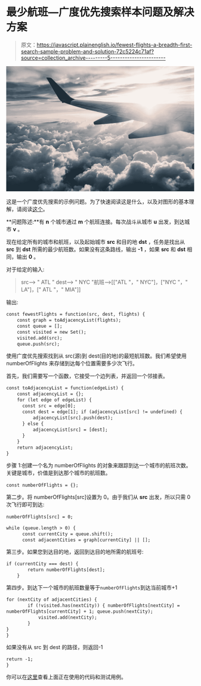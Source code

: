 # 最少航班—广度优先搜索样本问题及解决方案

> 原文：<https://javascript.plainenglish.io/fewest-flights-a-breadth-first-search-sample-problem-and-solution-72c5224c71af?source=collection_archive---------5----------------------->

![](img/da120cca2992884ac0af895d71b1b9ff.png)

这是一个广度优先搜索的示例问题。为了快速阅读这是什么，以及对图形的基本理解，请阅读[这个](https://medium.com/javascript-in-plain-english/data-structures-understanding-graphs-82509d35e6b5)。

**问题陈述:**有 **n** 个城市通过 **m** 个航班连接。每次战斗从城市 **u** 出发，到达城市 **v** 。

现在给定所有的城市和航班，以及起始城市 **src** 和目的地 **dst** ，任务是找出从 **src** 到 **dst** 所需的最少航班数。如果没有这条路线，输出 **-1** ，如果 **src** 和 **dst** 相同，输出 **0** 。

对于给定的输入:

> src--> " ATL " dest--> " NYC "航班-->[["ATL "，" NYC"]，["NYC "，" LA"]，[" ATL "，" MIA"]]

输出:

```
const fewestFlights = function(src, dest, flights) {
    const graph = toAdjacencyList(flights);
    const queue = [];
    const visited = new Set();
    visited.add(src);
    queue.push(src);
```

使用广度优先搜索找到从 src(源)到 dest(目的地)的最短航班数。我们希望使用 numberOfFlights 来存储到达每个位置需要多少次飞行。

首先，我们需要写一个函数，它接受一个边列表，并返回一个邻接表。

```
const toAdjacencyList = function(edgeList) {
    const adjacencyList = {};
    for (let edge of edgeList) {
      const src = edge[0];
      const dest = edge[1]; if (adjacencyList[src] != undefined) {
          adjacencyList[src].push(dest);
      } else {
          adjacencyList[src] = [dest];
      }
    }
    return adjacencyList;
}
```

步骤 1:创建一个名为 numberOfFlights 的对象来跟踪到达一个城市的航班次数。关键是城市，价值是到达那个城市的航班数。

`const numberOfFlights = {};`

第二步。将 numberOfFlights[src]设置为 0。由于我们从 **src** 出发，所以只需 0 次飞行即可到达:

`numberOfFlights[src] = 0;`

```
while (queue.length > 0) {
      const currentCity = queue.shift();
      const adjacentCities = graph[currentCity] || [];
```

第三步。如果您到达目的地，返回到达目的地所需的航班号:

```
if (currentCity === dest) {
        return numberOfFlights[dest];
    }
```

第四步。到达下一个城市的航班数量等于`numberOfFlights`到达当前城市+1

```
for (nextCity of adjacentCities) {
        if (!visited.has(nextCity)) { numberOfFlights[nextCity] = numberOfFlights[currentCity] + 1; queue.push(nextCity);
            visited.add(nextCity);
        }
}
}
```

如果没有从 src 到 dest 的路径，则返回-1

```
return -1;
}
```

你可以在[这里](https://codepen.io/rachelhawa/pen/xxxowEM)查看上面正在使用的代码和测试用例。